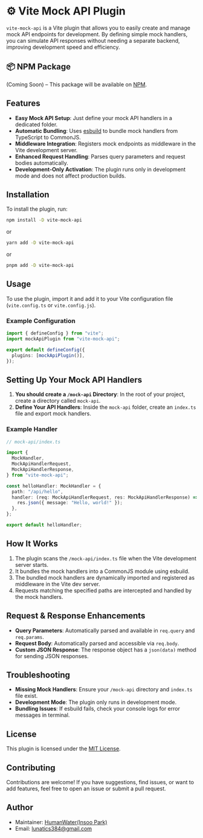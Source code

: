 # :gear: Vite Mock API Plugin

`vite-mock-api` is a Vite plugin that allows you to easily create and manage mock API endpoints for development. By defining simple mock handlers, you can simulate API responses without needing a separate backend, improving development speed and efficiency.

## :package: NPM Package

(Coming Soon) – This package will be available on [NPM](https://www.npmjs.com/).

## Features

- **Easy Mock API Setup**: Just define your mock API handlers in a dedicated folder.
- **Automatic Bundling**: Uses [esbuild](https://esbuild.github.io/) to bundle mock handlers from TypeScript to CommonJS.
- **Middleware Integration**: Registers mock endpoints as middleware in the Vite development server.
- **Enhanced Request Handling**: Parses query parameters and request bodies automatically.
- **Development-Only Activation**: The plugin runs only in development mode and does not affect production builds.

## Installation

To install the plugin, run:

```bash
npm install -D vite-mock-api
```

or

```bash
yarn add -D vite-mock-api
```

or

```bash
pnpm add -D vite-mock-api
```

## Usage

To use the plugin, import it and add it to your Vite configuration file (`vite.config.ts` or `vite.config.js`).

### Example Configuration

```typescript
import { defineConfig } from "vite";
import mockApiPlugin from "vite-mock-api";

export default defineConfig({
  plugins: [mockApiPlugin()],
});
```

## Setting Up Your Mock API Handlers

1. **You should create a `/mock-api` Directory**: In the root of your project, create a directory called `mock-api`.
2. **Define Your API Handlers**: Inside the `mock-api` folder, create an `index.ts` file and export mock handlers.

### Example Handler

```typescript
// mock-api/index.ts

import {
  MockHandler,
  MockApiHandlerRequest,
  MockApiHandlerResponse,
} from "vite-mock-api";

const helloHandler: MockHandler = {
  path: "/api/hello",
  handler: (req: MockApiHandlerRequest, res: MockApiHandlerResponse) => {
    res.json({ message: "Hello, world!" });
  },
};

export default helloHandler;
```

## How It Works

1. The plugin scans the `/mock-api/index.ts` file when the Vite development server starts.
2. It bundles the mock handlers into a CommonJS module using esbuild.
3. The bundled mock handlers are dynamically imported and registered as middleware in the Vite dev server.
4. Requests matching the specified paths are intercepted and handled by the mock handlers.

## Request & Response Enhancements

- **Query Parameters**: Automatically parsed and available in `req.query` and `req.params`.
- **Request Body**: Automatically parsed and accessible via `req.body`.
- **Custom JSON Response**: The response object has a `json(data)` method for sending JSON responses.

## Troubleshooting

- **Missing Mock Handlers**: Ensure your `/mock-api` directory and `index.ts` file exist.
- **Development Mode**: The plugin only runs in development mode.
- **Bundling Issues**: If esbuild fails, check your console logs for error messages in terminal.

## License

This plugin is licensed under the [MIT License](./LICENSE).

## Contributing

Contributions are welcome! If you have suggestions, find issues, or want to add features, feel free to open an issue or submit a pull request.

## Author

- Maintainer: [HumanWater(Insoo Park)](https://github.com/lunaticscode)
- Email: lunatics384@gmail.com
